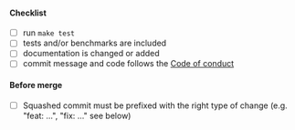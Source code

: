 <!--
Thank you for your pull request. Please provide a description above and review
the requirements below.

Bug fixes and new features should include tests and possibly benchmarks.

Contributors guide: https://github.com/wundergraph/wundergraph/blob/main/CONTRIBUTING.md

By making a contribution to this project, I certify that:

* (a) The contribution was created in whole or in part by me and I
  have the right to submit it under the open source license
  indicated in the file; or

* (b) The contribution is based upon previous work that, to the best
  of my knowledge, is covered under an appropriate open source
  license and I have the right under that license to submit that
  work with modifications, whether created in whole or in part
  by me, under the same open source license (unless I am
  permitted to submit under a different license), as indicated
  in the file; or

* (c) The contribution was provided directly to me by some other
  person who certified (a), (b) or (c) and I have not modified
  it.

* (d) I understand and agree that this project and the contribution
  are public and that a record of the contribution (including all
  personal information I submit with it, including my sign-off) is
  maintained indefinitely and may be redistributed consistent with
  this project or the open source license(s) involved.
-->

#### Checklist

- [ ] run `make test`
- [ ] tests and/or benchmarks are included
- [ ] documentation is changed or added
- [ ] commit message and code follows the [Code of conduct](https://github.com/wundergraph/wundergraph/blob/main/CODE_OF_CONDUCT.md)

#### Before merge
- [ ] Squashed commit must be prefixed with the right type of change (e.g. "feat: ...", "fix: ..." see below)

<!--
Squashed commit must follow https://www.conventionalcommits.org/en/v1.0.0/ so we can generate the changelog.
-->
